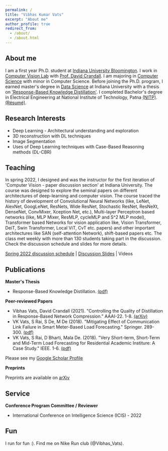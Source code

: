```yaml
---
permalink: /
title: "Vibhas Kumar Vats"
excerpt: "About me"
author_profile: true
redirect_from: 
  - /about/
  - /about.html
---
```


About me
------

I am a first year Ph.D. student at [Indiana University Bloomington](https://www.indiana.edu/). I work in [Computer Vision Lab](http://vision.soic.indiana.edu/) with [Prof. David Crandall](https://homes.luddy.indiana.edu/djcran/). I am majoring in [Computer Science](https://cs.indiana.edu/) with minor in Computer Science. Before joining the Ph.D. program, I earned master's degree in [Data Science](https://datascience.indiana.edu/programs/residential/index.html) at Indiana University with a thesis on ['Response-Based Knowledge Distillation'](https://vkvats.github.io/files/Vkvats_master_thesis.pdf). I completed Bachelor's degree in Electrical Engineering at National Institute of Technology, Patna [(NITP)](http://www.nitp.ac.in/php/home.php). [(Résumé)](https://vkvats.github.io/files/VibhasVats-resume-public.pdf).  

Research Interests
------

* Deep Learning - Architectural understanding and exploration 
* 3D reconstruction with DL techniques
* Image Segmentation 
* Uses of Deep Learning techniques with Case-Based Reasoning methods (DL-CBR)

Teaching
------

In spring 2022, I designed and was the instructor for the first iteration of 'Computer Vision - paper discussion section' at Indiana University. The course was designed to explore the seminal papers on different architectures of deep-learning and computer vision.  The course traced the history of development of Convolutional Neural Networks (like, LeNet, AlexNet, GoogLeNet, ResNets, Wide ResNet, Stochastic ResNet, ResNeXt, DenseNet, ConvMixer, Xception Net, etc.), Multi-layer Perceptron based networks (like, MLP Mixer, ResMLP, cycleMLP and S^2 MLP model), Transformer based Networks for vision application like, Vision Transformer, DeiT, Swin Transformer, Local ViT, CvT etc. papers) and other important architectures like SAN (self-attention Network), shift-based papers etc. The class met weekly with more than 130 students taking part in the discussion. Check the discussion schedule and slides for more details.  

[Spring 2022 discussion schedule](https://vkvats.github.io/files/B657-discussion-papers-Spring22.pdf) | [Discussion Slides](https://drive.google.com/drive/folders/1vEXb8_-DZn4HFVfo7bC_Q6CvqAJlRPCB?usp=sharing) | Videos

Publications
------
**Master's Thesis**
* Response-Based Knowledge Distillation. [(pdf)](https://vkvats.github.io/files/Vkvats_master_thesis.pdf)

**Peer-reviewed Papers**

* Vibhas Vats, David Crandall (2021). "Controlling the Quality of Distillation in Response-Based Network Compression." AAAI-22. 1-8. [(arXiv)](https://arxiv.org/abs/2112.10047)
* VK Vats, S Rai, S De, M De (2018). "Mitigating Effect of Communication Link Failure in Smart Meter-Based Load Forecasting." Springer. 289-300. [(pdf)](https://vkvats.github.io/publication/mitigating-springer-singapore-2018)
* VK Vats, S Rai, D Bharti, Mala De. (2018). "Very Short-term, Short-Term and Mid-Term Load Forecasting for Residential Academic Institure: A Case Study." IEEE. 1-6. [(pdf)](https://vkvats.github.io/files/paper1.pdf)

Please see my [Google Scholar Profile](https://scholar.google.com/citations?user=aRoPd9gAAAAJ&hl=en&authuser=5)


**Preprints**

Preprints are available on [arXiv](https://arxiv.org/a/vats_v_1.html)


Service
------

**Conference Program Committee / Reviewer**

* International Conference on Intelligence Science (ICIS) - 2022


Fun
------
I run for fun :). Find me on Nike Run club (@Vibhas_Vats).
